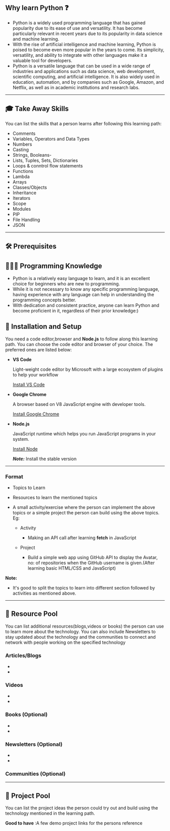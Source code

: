 ## Why learn Python ❓

- Python is a widely used programming language that has gained popularity due to its ease of use and versatility. It has become particularly relevant in recent years due to its popularity in data science and machine learning.
- With the rise of artificial intelligence and machine learning, Python is poised to become even more popular in the years to come. Its simplicity, versatility, and ability to integrate with other languages make it a valuable tool for developers.
- Python is a versatile language that can be used in a wide range of industries and applications such as data science, web development, scientific computing, and artificial intelligence. It is also widely used in education, automation, and by companies such as Google, Amazon, and Netflix, as well as in academic institutions and research labs.
---
## 🎓 Take Away Skills

You can list the skills that a person learns after following this learning path:
- Comments
- Variables, Operators and Data Types
- Numbers
- Casting
- Strings, Booleans- 
- Lists, Tuples, Sets, Dictionaries
- Loops & conntrol flow statements
- Functions
- Lambda
- Arrays
- Classes/Objects
- Inheritance
- Iterators
- Scope
- Modules
- PIP
- File Handling
- JSON

---
## 🛠️ Prerequisites

## 🧑🏻‍💻 Programming Knowledge 
 
 - Python is a relatively easy language to learn, and it is an excellent choice for beginners who are new to programming. 
 - While it is not necessary to know any specific programming language, having experience with any language can help in understanding the programming concepts better.
 - With dedication and consistent practice, anyone can learn Python and become proficient in it, regardless of their prior knowledge:)

## 📲 Installation and Setup

You need a code editor,browser and **Node.js** to follow along this learning path. You can choose the code editor and browser of your choice. The preferred ones are listed below:
- **VS Code**

    Light-weight code editor by Microsoft with a large ecosystem of plugins to help your workflow
    
    [Install VS Code ](https://code.visualstudio.com/download)
- **Google Chrome**
    
    A browser based on V8 JavaScript engine with developer tools.
    
    [Install Google Chrome](https://www.google.com/chrome/)
- **Node.js**

    JavaScript runtime which helps you run JavaScript programs in your system.

    [Install Node](https://nodejs.org/en/download/)

    ***Note:*** Install the stable version
---


### Format
- Topics to Learn
- Resources to learn the mentioned topics
- A small activity/exercise where the person can implement the above topics or a simple project the person can build using the above topics. Eg:
    
    - Activity
    
        - Making an API call after learning **fetch** in JavaScript
    - Project

        - Build a simple web app using GitHub API to display the Avatar, no: of repositories when the GitHub username is given.(After learning basic HTML/CSS and JavaScript)

**Note:**

- It's good to split the topics to learn into different section followed by activities as mentioned above.

---
## 🔖 Resource Pool

You can list additional resources(blogs,videos or books) the person can use to learn more about the technology. You can also include Newsletters to stay updated about  the technology and the communities to connect and network with people working on the specified technology

### Articles/Blogs
-
-

### Videos
-
-

### Books (Optional)
-
-

### Newsletters (Optional)
-
-

### Communities (Optional)

---
## 🚀 Project Pool

You can list the project ideas the person could try out and build using the technology mentioned in the learning path.

**Good to have** :A few demo project links for the persons reference



